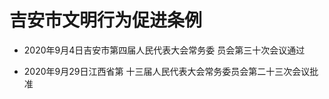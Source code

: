 # 吉安市文明行为促进条例

- 2020年9月4日吉安市第四届人民代表大会常务委
  员会第三十次会议通过

- 2020年9月29日江西省第
  十三届人民代表大会常务委员会第二十三次会议批准

<!-- INFO END -->
